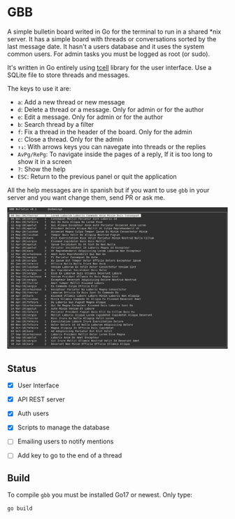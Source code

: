 # GBB

A simple bulletin board writed in Go for the  terminal to run in a shared *nix
server. It has a simple board with threads or conversations sorted by the last
message date. It hasn't a users database and it uses the system common
users. For admin tasks you must be logged as root (or sudo). 

It's written in Go entirely using [tcell](https://github.com/gdamore/tcell)
library for the user interface. Use a SQLite file to store threads and messages.

The keys to use it are:

- `a`: Add a new thread or new message
- `d`: Delete a thread or a message. Only for admin or for the author 
- `e`: Edit a message. Only for admin or for the author 
- `b`: Search thread by a filter
- `f`: Fix a thread in the header of the board. Only for the admin
- `c`: Close a thread. Only for the admin
- `↑↓`: With arrows keys you can navegate into threads or the replies
- `AvPg/RePg`: To navigate inside the pages of a reply, If it is too long to show it in a screen
- `?`: Show the help
- `ESC`: Return to the previous panel or quit the application


All the help messages are in spanish but if you want to use `gbb` in your server
and you want change them, send PR or ask me.


![](stuff/gbb-snapshot.png)



## Status

- [X] User Interface
- [X] API REST server
- [X] Auth users
- [X] Scripts to manage the database
- [ ] Emailing users to notify mentions
- [ ] Add key to go to the end of a thread


## Build

To compile `gbb` you must be installed Go17 or newest. Only type:

```
go build
```
